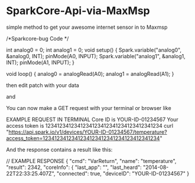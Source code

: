 # SparkCore-Api-via-MaxMsp

simple method to get your awesome internet sensor in to Maxmsp

/*Sparkcore-bug Code */

int analog0 = 0; int analog1 = 0; void setup() { Spark.variable("analog0", &analog0, INT); pinMode(A0, INPUT); Spark.variable("analog1", &analog1, INT); pinMode(A1, INPUT); }

void loop() { analog0 = analogRead(A0); analog1 = analogRead(A1); }

then edit patch with your data

and

You can now make a GET request with your terminal or browser like

EXAMPLE REQUEST IN TERMINAL
Core ID is YOUR-ID-01234567
Your access token is 1234123412341234123412341234123412341234
curl "https://api.spark.io/v1/devices/YOUR-ID-01234567/temperature?access_token=1234123412341234123412341234123412341234"

And the response contains a result like this:

// EXAMPLE RESPONSE { "cmd": "VarReturn", "name": "temperature", "result": 2342, "coreInfo": { "last_app": "", "last_heard": "2014-08-22T22:33:25.407Z", "connected": true, "deviceID": "YOUR-ID-01234567" }

